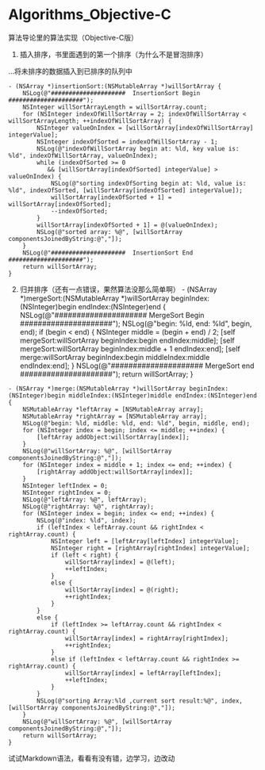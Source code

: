 # Algorithms_Objective-C 

算法导论里的算法实现（Objective-C版）
 
1.  插入排序，书里面遇到的第一个排序（为什么不是冒泡排序）

...将未排序的数据插入到已排序的队列中

    - (NSArray *)insertionSort:(NSMutableArray *)willSortArray {
    	NSLog(@"#####################  InsertionSort Begin  #####################");
    	NSInteger willSortArrayLength = willSortArray.count;
    	for (NSInteger indexOfWillSortArray = 2; indexOfWillSortArray < willSortArrayLength; ++indexOfWillSortArray) {
        	NSInteger valueOnIndex = [willSortArray[indexOfWillSortArray] integerValue];
        	NSInteger indexOfSorted = indexOfWillSortArray - 1;
        	NSLog(@"indexOfWillSortArray begin at: %ld, key value is: %ld", indexOfWillSortArray, valueOnIndex);
        	while (indexOfSorted >= 0
               && [willSortArray[indexOfSorted] integerValue] > valueOnIndex) {
            	NSLog(@"sorting indexOfSorting begin at: %ld, value is: %ld", indexOfSorted, [willSortArray[indexOfSorted] integerValue]);
            	willSortArray[indexOfSorted + 1] = willSortArray[indexOfSorted];
            	--indexOfSorted;
        	}
        	willSortArray[indexOfSorted + 1] = @(valueOnIndex);
        	NSLog(@"sorted array: %@", [willSortArray componentsJoinedByString:@","]);
    	}
        NSLog(@"#####################  InsertionSort End    #####################");
        return willSortArray;
    }
 
2.   归并排序（还有一点错误，果然算法没那么简单啊）
    - (NSArray *)mergeSort:(NSMutableArray *)willSortArray beginIndex:(NSInteger)begin endIndex:(NSInteger)end {
        NSLog(@"#####################  MergeSort Begin  #####################");
        NSLog(@"begin: %ld, end: %ld", begin, end);
        if (begin < end) {
            NSInteger middle = (begin + end) / 2;
            [self mergeSort:willSortArray beginIndex:begin endIndex:middle];
            [self mergeSort:willSortArray beginIndex:middle + 1 endIndex:end];
            [self merge:willSortArray beginIndex:begin middleIndex:middle endIndex:end];
        }
        NSLog(@"#####################  MergeSort end  #####################");
        return willSortArray;
    }

    - (NSArray *)merge:(NSMutableArray *)willSortArray beginIndex:(NSInteger)begin middleIndex:(NSInteger)middle endIndex:(NSInteger)end {
        NSMutableArray *leftArray = [NSMutableArray array];
        NSMutableArray *rightArray = [NSMutableArray array];
        NSLog(@"begin: %ld, middle: %ld, end: %ld", begin, middle, end);
        for (NSInteger index = begin; index <= middle; ++index) {
            [leftArray addObject:willSortArray[index]];
        }
        NSLog(@"willSortArray: %@", [willSortArray componentsJoinedByString:@","]);
        for (NSInteger index = middle + 1; index <= end; ++index) {
            [rightArray addObject:willSortArray[index]];
        }
        NSInteger leftIndex = 0;
        NSInteger rightIndex = 0;
        NSLog(@"leftArray: %@", leftArray);
        NSLog(@"rightArray: %@", rightArray);
        for (NSInteger index = begin; index <= end; ++index) {
            NSLog(@"index: %ld", index);
            if (leftIndex < leftArray.count && rightIndex < rightArray.count) {
                NSInteger left = [leftArray[leftIndex] integerValue];
                NSInteger right = [rightArray[rightIndex] integerValue];
                if (left < right) {
                    willSortArray[index] = @(left);
                    ++leftIndex;
                }
                else {
                    willSortArray[index] = @(right);
                    ++rightIndex;
                }
            }
            else {
                if (leftIndex >= leftArray.count && rightIndex < rightArray.count) {
                    willSortArray[index] = rightArray[rightIndex];
                    ++rightIndex;
                }
                else if (leftIndex < leftArray.count && rightIndex >= rightArray.count) {
                    willSortArray[index] = leftArray[leftIndex];
                    ++leftIndex;
                }
            }
            NSLog(@"sorting Array:%ld ,current sort result:%@", index, [willSortArray componentsJoinedByString:@","]);
        }
        NSLog(@"willSortArray: %@", [willSortArray componentsJoinedByString:@","]);
        return willSortArray;
    } 
试试Markdown语法，看看有没有错，边学习，边改动
